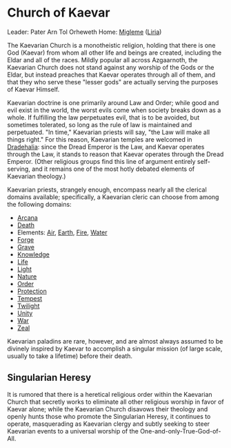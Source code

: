 # Church of Kaevar
Leader: Pater Arn Tol Orheweth
Home: [Migleme](/Cities/Migleme.md) ([Liria](/Nations/Liria.md))

The Kaevarian Church is a monotheistic religion, holding that there is one God (Kaevar) from whom all other life and beings are created, including the Eldar and all of the races. Mildly popular all across Azgaarnoth, the Kaevarian Church does not stand against any worship of the Gods or the Eldar, but instead preaches that Kaevar operates through all of them, and that they who serve these "lesser gods" are actually serving the purposes of Kaevar Himself.

Kaevarian doctrine is one primarily around Law and Order; while good and evil exist in the world, the worst evils come when society breaks down as a whole. If fulfilling the law perpetuates evil, that is to be avoided, but sometimes tolerated, so long as the rule of law is maintained and perpetuated. "In time," Kaevarian priests will say, "the Law will make all things right." For this reason, Kaevarian temples are welcomed in [Dradehalia](/Nations/Dradehalia.md): since the Dread Emperor is the Law, and Kaevar operates through the Law, it stands to reason that Kaevar operates through the Dread Emperor. (Other religious groups find this line of argument entirely self-serving, and it remains one of the most hotly debated elements of Kaevarian theology.)

Kaevarian priests, strangely enough, encompass nearly all the clerical domains available; specifically, a Kaevarian cleric can choose from among the following domains:

* [Arcana](/Classes/Cleric/Arcana.md)
* [Death](/Classes/Cleric/Death.md)
* Elements: [Air](/Classes/Cleric/Air.md), [Earth](/Classes/Cleric/Earth.md), [Fire](/Classes/Cleric/Fire.md), [Water](/Classes/Cleric/Water.md)
* [Forge](/Classes/Cleric/Forge.md)
* [Grave](/Classes/Cleric/Grave.md)
* [Knowledge](/Classes/Cleric/Knowledge.md)
* [Life](/Classes/Cleric/Life.md)
* [Light](/Classes/Cleric/Light.md)
* [Nature](/Classes/Cleric/Nature.md)
* [Order](/Classes/Cleric/Order.md)
* [Protection](/Classes/Cleric/Protection.md)
* [Tempest](/Classes/Cleric/Tempest.md)
* [Twilight](/Classes/Cleric/Twilight.md)
* [Unity](/Classes/Cleric/Unity.md)
* [War](/Classes/Cleric/War.md)
* [Zeal](/Classes/Cleric/Zeal.md)

Kaevarian paladins are rare, however, and are almost always assumed to be divinely inspired by Kaevar to accomplish a singular mission (of large scale, usually to take a lifetime) before their death.

## Singularian Heresy
It is rumored that there is a heretical religious order within the Kaevarian Church that secretly works to eliminate all other religious worship in favor of Kaevar alone; while the Kaevarian Church disavows their theology and openly hunts those who promote the Singularian Heresy, it continues to operate, masquerading as Kaevarian clergy and subtly seeking to steer Kaevarian events to a universal worship of the One-and-only-True-God-of-All.
